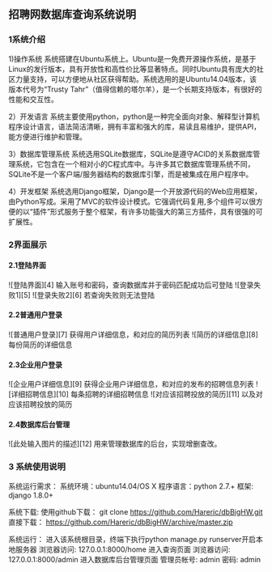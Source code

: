 ## 招聘网数据库查询系统说明
### 1系统介绍
1)操作系统 系统搭建在Ubuntu系统上。Ubuntu是一免费开源操作系统，是基于Linux的发行版本，具有开放性和高性价比等显著特点。同时Ubuntu具有庞大的社区力量支持，可以方便地从社区获得帮助。系统选用的是Ubuntu14.04版本，该版本代号为“Trusty Tahr”（值得信赖的塔尔羊），是一个长期支持版本，有很好的性能和交互性。

2）开发语言 系统主要使用python，python是一种完全面向对象、解释型计算机程序设计语言，语法简洁清晰，拥有丰富和强大的库，易读且易维护，提供API，能方便进行维护和管理。

3）数据库管理系统 
系统选用SQLite数据库，SQLite是遵守ACID的关系数据库管理系统，它包含在一个相对小的C程式库中。与许多其它数据库管理系统不同，SQLite不是一个客户端/服务器结构的数据库引擎，而是被集成在用户程序中。

4）开发框架 系统选用Django框架，Django是一个开放源代码的Web应用框架，由Python写成。采用了MVC的软件设计模式。它强调代码复用,多个组件可以很方便的以“插件”形式服务于整个框架，有许多功能强大的第三方插件，具有很强的可扩展性。
### 2界面展示
#### 2.1登陆界面
 ![登陆界面][4]
输入账号和密码，查询数据库并于密码匹配成功后可登陆
![登录失败1][5] ![登录失败2][6]
若查询失败则无法登陆
#### 2.2普通用户登录
 ![普通用户登录][7]
获得用户详细信息，和对应的简历列表
![简历的详细信息][8]
每份简历的详细信息
#### 2.3企业用户登录
 ![企业用户详细信息][9]
获得企业用户详细信息，和对应的发布的招聘信息列表
![详细招聘信息][10]
每条招聘的详细招聘信息
![对应该招聘投放的简历][11]
以及对应该招聘投放的简历

#### 2.4数据库后台管理
![此处输入图片的描述][12]
用来管理数据库的后台，实现增删查改。
### 3 系统使用说明
系统运行需求：
系统环境：ubuntu14.04/OS X
程序语言：python 2.7.+
框架: django 1.8.0+

系统下载:
使用github下载：
git clone https://github.com/Hareric/dbBigHW.git
直接下载：
https://github.com/Hareric/dbBigHW/archive/master.zip

系统运行：
进入该系统根目录，终端下执行python manage.py runserver开启本地服务器
浏览器访问: 127.0.0.1:8000/home 进入查询页面
浏览器访问: 127.0.0.1:8000/admin 进入数据库后台管理页面
管理员帐号: admin 密码: admin

